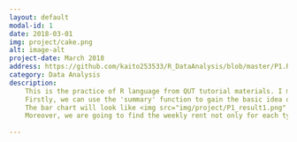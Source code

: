 ```yaml
---
layout: default
modal-id: 1
date: 2018-03-01
img: project/cake.png
alt: image-alt
project-date: March 2018
address: https://github.com/kaito253533/R_DataAnalysis/blob/master/P1.Rmd
category: Data Analysis
description:
    This is the practice of R language from QUT tutorial materials. I made this to record my learning process. <br/>The data set represents the rent prices of different types of houses in the Brisbane area. As We can see, the data set contains the house types(column-dwelling_type), weely rent price(column-weekly_rent), and location(column-locality).<img src="img/project/P1_data.png" class="img-responsive img-centered" alt="image-alt"> 
    Firstly, we can use the 'summary' function to gain the basic idea of the data set. Now, the detail infomation has been shown, such as minimum, median, and mean.<img src="img/project/P1_process1.png" class="img-responsive img-centered" alt="image-alt"> Then, try to use the 'aggregate' function to find out the 'mean' of each types of houses. <img src="img/project/P1_process2.png" class="img-responsive img-centered" alt="image-alt"> Finally, use 'barplot' function to generate a bar chart.<img src="img/project/P1_process3.png" class="img-responsive img-centered" alt="image-alt"> 
    The bar chart will look like <img src="img/project/P1_result1.png" class="img-responsive img-centered" alt="image-alt"> Now, we can use ggplot2 library to draw another bar chart.<img src="img/project/P1_process4.png" class="img-responsive img-centered" alt="image-alt"><img src="img/project/P1_result2.png" class="img-responsive img-centered" alt="image-alt">
    Moreover, we are going to find the weekly rent not only for each types of houses but also in different locations. As a result, we also use 'aggregate' function, but this time, we use multi feacture to do the 'group by'. Same, we can use 'bar chart' function to draw a chart.<img src="img/project/P1_process5.png" class="img-responsive img-centered" alt="image-alt"> <img src="img/project/P1_result3.png" class="img-responsive img-centered" alt="image-alt"> And also can use ggplot function. <img src="img/project/P1_process6.png" class="img-responsive img-centered" alt="image-alt"> <img src="img/project/P1_result4.png" class="img-responsive img-centered" alt="image-alt"> If you are interested this project, you can access the url which is placed below.
    
---
```

